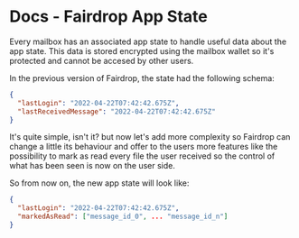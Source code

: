 # Docs - Fairdrop App State

Every mailbox has an associated app state to handle useful data about the app state. This data is stored encrypted using the mailbox wallet so it's protected and cannot be accesed by other users.

In the previous version of Fairdrop, the state had the following schema:

```json
{
  "lastLogin": "2022-04-22T07:42:42.675Z",
  "lastReceivedMessage": "2022-04-22T07:42:42.675Z"
}
```

It's quite simple, isn't it? but now let's add more complexity so Fairdrop can change a little its behaviour and offer to the users more features like the possibility to mark as read every file the user received so the control of what has been seen is now on the user side.

So from now on, the new app state will look like:

```json
{
  "lastLogin": "2022-04-22T07:42:42.675Z",
  "markedAsRead": ["message_id_0", ... "message_id_n"]
}
```
